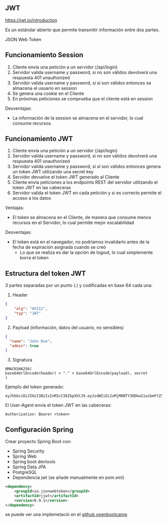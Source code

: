 
## JWT 

https://jwt.io/introduction

Es un estándar abierto que permite transmitir información entre dos partes.

JSON Web Token

## Funcionamiento Session

1. Cliente envía una petición a un servidor (/api/login)
2. Servidor valida username y password, si no son válidos devolverá una respuesta 401 unauthorized
3. Servidor valida username y password, si sí son válidos entonces se almacena el usuario en session
4. Se genera una cookie en el Cliente
5. En próximas peticiones se comprueba que el cliente está en session 

Desventajas: 

* La información de la session se almacena en el servidor, lo cual consume recursos.


## Funcionamiento JWT

1. Cliente envía una petición a un servidor (/api/login)
2. Servidor valida username y password, si no son válidos devolverá una respuesta 401 unauthorized
3. Servidor valida username y password, si sí son válidos entonces genera un token JWT utilizando una secret key
4. Servidor devuelve el token JWT generado al Cliente 
5. Cliente envía peticiones a los endpoints REST del servidor utilizando el token JWT en las cabeceras
6. Servidor valida el token JWT en cada petición y si es correcto permite el acceso a los datos

Ventajas: 

* El token se almacena en el Cliente, de manera que consume menos recursos en el Servidor, lo cual permite mejor escalabilidad

Desventajas: 

* El token está en el navegador, no podríamos invalidarlo antes de la fecha de expiración asignada cuando se creó
  * Lo que se realiza es dar la opción de logout, lo cual simplemente borra el token

## Estructura del token JWT 

3 partes separadas por un punto (.) y codificadas en base 64 cada una: 

1. Header

```json
{   
    "alg": "HS512",
    "typ": "JWT"
}
```

2. Payload (información, datos del usuario, no sensibles)

```json
{
  "name": "John Doe",
  "admin": true
}
```

3. Signatura

```
HMACKSHA256(
base64UrlEncode(header) + "." + base64UrlEncode(payload), secret
)
```

Ejemplo del token generado: 

```
eyJhbGciOiJIUzI1NiIsInR5cCI6IkpXVCJ9.eyJzdWIiOiIxMjM0NTY3ODkwIiwibmFtZSI6IkpvaG4gRG9lIiwiaWF0IjoxNTE2MjM5MDIyfQ.SflKxwRJSMeKKF2QT4fwpMeJf36POk6yJV_adQssw5c
```

El User-Agent envía el token JWT en las cabeceras: 

```
Authorization: Bearer <token>
```

## Configuración Spring

Crear proyecto Spring Boot con:

* Spring Security 
* Spring Web 
* Spring boot devtools
* Spring Data JPA 
* PostgreSQL 
* Dependencia jwt (se añade manualmente en pom.xml)

```xml
<dependency>
    <groupId>io.jsonwebtoken</groupId>
    <artifactId>jjwt</artifactId>
    <version>0.9.1</version>
</dependency>
```

se puede ver una implemetació en el [github openbootcamp](https://github.com/Open-Bootcamp/spring/tree/main/sesiones_13_14_15_16/ob-spring-security-jwt) 